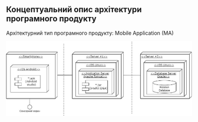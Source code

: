 ## Концептуальний опис архітектури програмного продукту

Архітектурний тип програмного продукту: Mobile Application (MA)

![Концептуальний опис архітектури програмного продукту](https://github.com/oleksandrblazhko/ai204-dorozhkin/blob/laboratory-work-5/1-SoftwareRequirements/1.5-SoftwareProjectPlanning/1.5.1-SoftwareArchitectConcept/Concept.jpg)
